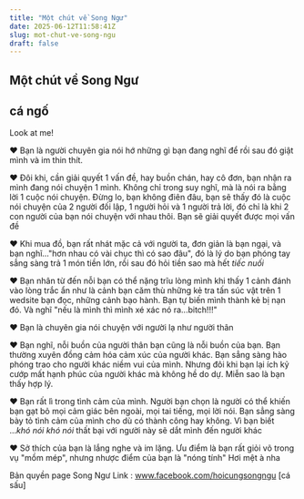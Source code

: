 ```yaml
---
title: "Một chút về Song Ngư"
date: 2025-06-12T11:58:41Z
slug: mot-chut-ve-song-ngu
draft: false
---
```


## Một chút về Song Ngư

## cá ngố

Look at me!

♥ Bạn là người chuyên gia nói hớ những gì bạn đang nghĩ để rồi sau đó giật mình và im thin thít. 

♥ Đôi khi, cần giải quyết 1 vấn đề, hay buồn chán, hay cô đơn, bạn nhận ra mình đang nói chuyện 1 mình. Không chỉ trong suy nghĩ, mà là nói ra bằng lời 1 cuộc nói chuyện. Đừng lo, bạn không điên đâu, bạn sẽ thấy đó là cuộc nói chuyện của 2 người đối lập, 1 người hỏi và 1 người trả lời, đó chỉ là khi 2 con người của bạn nói chuyện với nhau thôi. Bạn sẽ giải quyết được mọi vấn đề 

♥ Khi mua đồ, bạn rất nhát mặc cả với người ta, đơn giản là bạn ngại, và bạn nghĩ..."hơn nhau có vài chục thì có sao đâu", đó là lý do bạn phóng tay sẳng sàng trả 1 món tiền lớn, rồi sau đó hỏi tiền sao mà hết  *tiếc nuối*

♥ Bạn nhân từ đến nỗi bạn có thể nặng trĩu lòng mình khi thấy 1 cảnh đánh vào lòng trắc ẩn  như là cảnh bạn căm thù những kẻ tra tấn súc vật trên 1 wedsite bạn đọc, những cảnh bạo hành. Bạn tự biến mình thành kẻ bị nạn đó. Và nghĩ "nếu là mình thì mình xé xác nó ra...bitch!!!" 

♥ Bạn là chuyên gia nói chuyện với người lạ như người thân 

♥ Bạn nghĩ, nỗi buồn của người thân bạn cũng là nỗi buồn của bạn. Bạn thường xuyên đồng cảm hóa cảm xúc của người khác. Bạn sẳng sàng hào phóng trao cho người khác niềm vui của mình. Nhưng đôi khi bạn lại ích kỷ cướp mất hạnh phúc của người khác mà không hề do dự. Miễn sao là bạn thấy hợp lý.

♥ Bạn rất lì trong tình cảm của mình. Người bạn chọn là người có thể khiến bạn gạt bỏ mọi cảm giác bên ngoài, mọi tai tiếng, mọi lời nói. Bạn sẳng sàng bày tỏ tình cảm của mình cho dù có thành công hay không. Vì bạn biết ...*khó nói khó nói* thất bại với người này sẽ dắt mình đến người khác 

♥ Sở thích của bạn là lắng nghe và im lặng. Ưu điểm là bạn rất giỏi võ trong vụ "mồm mép", nhưng nhược điểm của bạn là "nóng tính"  Hơi mệt à nha 

Bản quyền page Song Ngư
Link : www.facebook.com/hoicungsongngu
[cá sấu]